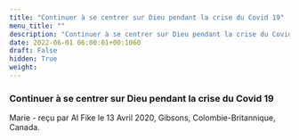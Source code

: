 ```yaml
---
title: "Continuer à se centrer sur Dieu pendant la crise du Covid 19"
menu_title: ""
description: "Continuer à se centrer sur Dieu pendant la crise du Covid 19"
date: 2022-06-01 06:00:01+00:1060
draft: False
hidden: True
weight:
---
```

### Continuer à se centrer sur Dieu pendant la crise du Covid 19

Marie - reçu par Al Fike le 13 Avril 2020, Gibsons, Colombie-Britannique, Canada.



